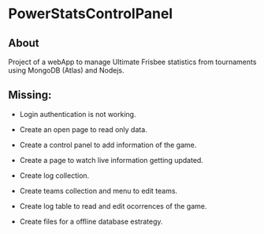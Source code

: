 # PowerStatsControlPanel
## About
Project of a webApp to manage Ultimate Frisbee statistics from tournaments
using MongoDB (Atlas) and Nodejs.
<br/>

## Missing:
- Login authentication is not working.

- Create an open page to read only data.

- Create a control panel to add information of the game.

- Create a page to watch live information getting updated.

- Create log collection.

- Create teams collection and menu to edit teams.

- Create log table to read and edit ocorrences of the game.

- Create files for a offline database estrategy.
